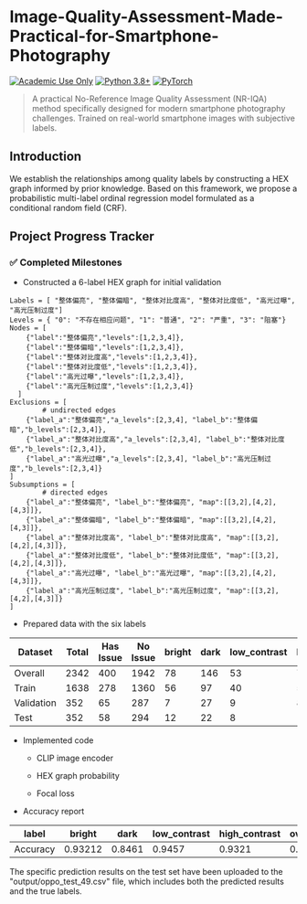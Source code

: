 # Image-Quality-Assessment-Made-Practical-for-Smartphone-Photography

[![Academic Use Only](https://img.shields.io/badge/License-Academic%20Only-blue.svg)](LICENSE)
[![Python 3.8+](https://img.shields.io/badge/python-3.8+-blue.svg)](https://www.python.org/downloads/)
[![PyTorch](https://img.shields.io/badge/PyTorch-%23EE4C2C.svg?logo=PyTorch&logoColor=white)](https://pytorch.org/)


> A practical No-Reference Image Quality Assessment (NR-IQA) method specifically designed for modern smartphone photography challenges. Trained on real-world smartphone images with subjective labels.

## Introduction

We establish the relationships among quality labels by constructing a HEX graph informed by prior knowledge. Based on this framework, we propose a probabilistic multi-label ordinal regression model formulated as a conditional random field (CRF).

## Project Progress Tracker

### ✅ Completed Milestones

- Constructed a 6-label HEX graph for initial validation

```
Labels = [ "整体偏亮", "整体偏暗", "整体对比度高", "整体对比度低", "高光过曝", "高光压制过度"]
Levels = { "0": "不存在相应问题", "1": "普通", "2": "严重", "3": "阻塞"}
Nodes = [
    {"label":"整体偏亮","levels":[1,2,3,4]},
    {"label":"整体偏暗","levels":[1,2,3,4]},
    {"label":"整体对比度高","levels":[1,2,3,4]},
    {"label":"整体对比度低","levels":[1,2,3,4]},
    {"label":"高光过曝","levels":[1,2,3,4]},
    {"label":"高光压制过度","levels":[1,2,3,4]}
  ]
Exclusions = [
		# undirected edges
    {"label_a":"整体偏亮","a_levels":[2,3,4], "label_b":"整体偏暗","b_levels":[2,3,4]},
    {"label_a":"整体对比度高","a_levels":[2,3,4], "label_b":"整体对比度低","b_levels":[2,3,4]},
    {"label_a":"高光过曝","a_levels":[2,3,4], "label_b":"高光压制过度","b_levels":[2,3,4]}
]
Subsumptions = [
		# directed edges
    {"label_a":"整体偏亮", "label_b":"整体偏亮", "map":[[3,2],[4,2],[4,3]]},
    {"label_a":"整体偏暗", "label_b":"整体偏暗", "map":[[3,2],[4,2],[4,3]]},
    {"label_a":"整体对比度高", "label_b":"整体对比度高", "map":[[3,2],[4,2],[4,3]]},
    {"label_a":"整体对比度低", "label_b":"整体对比度低", "map":[[3,2],[4,2],[4,3]]},
    {"label_a":"高光过曝", "label_b":"高光过曝", "map":[[3,2],[4,2],[4,3]]},
    {"label_a":"高光压制过度", "label_b":"高光压制过度", "map":[[3,2],[4,2],[4,3]]}
]
```

- Prepared data with the six labels

| Dataset    | Total | Has Issue | No Issue | bright | dark | low_contrast | high_contrast | overexposed | over_suppressed |
|------------|-------|-----------|----------|--------|------|--------------|---------------|-------------|-----------------|
| Overall    | 2342  | 400       | 1942     | 78     | 146  | 53           | 73            | 21          | 34              |
| Train      | 1638  | 278       | 1360     | 56     | 97   | 40           | 57            | 13          | 19              |
| Validation | 352   | 65        | 287      | 7      | 27   | 9            | 8             | 7           | 8               |
| Test       | 352   | 58        | 294      | 12     | 22   | 8            | 11            | 3           | 5               |

- Implemented code

  - CLIP image encoder

  - HEX graph probability

  - Focal loss

- Accuracy report

| label    | bright  | dark   | low_contrast | high_contrast | overexposed | over_suppressed | total  |
| -------- | ------- | ------ | ------------ | ------------- | ----------- | --------------- | ------ |
| Accuracy | 0.93212 | 0.8461 | 0.9457       | 0.9321        | 0.9909      | 0.9773          | 0.9660 |

The specific prediction results on the test set have been uploaded to the "output/oppo_test_49.csv" file, which includes both the predicted results and the true labels.

